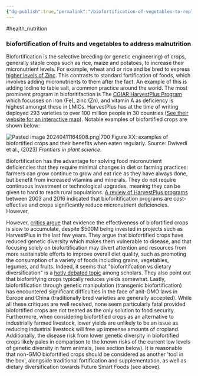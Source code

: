 ```yaml
---
{"dg-publish":true,"permalink":"/biofortification-of-vegetables-to-replace-animal-products/","created":"2024-04-22T12:44:58.000+01:00","updated":"2025-09-28T23:43:29.996+01:00"}
---
```


#health_nutrition  

### biofortification of fruits and vegetables to address malnutrition
Biofortification is the selective breeding (or genetic engineering) of crops, generally staple crops such as rice, maize and potatoes, to increase their micronutrient levels. For example, wheat and or rice and be bred to express[ higher levels of Zinc](https://express.adobe.com/page/374u3HdR8IqUY/).  This contrasts to standard fortification of foods, which involves adding micronutrients to them after the fact. An example of this is adding Iodine to table salt, a common practice around the world. The most prominent program in bioforitifaction is The [CGIAR HarvestPlus Program](https://ebrary.ifpri.org/digital/collection/p15738coll2/id/136342) which focusses on iron (Fe), zinc (Zn), and vitamin A as deficiency is highest amongst these in LMICs. HarvestPlus has at the time of writing deployed 293 varieties to over 100 million people in 30 countries ([See their website for an interactive map](https://www.harvestplus.org/home/global-reach/)). Notable examples of biofortified crops are shown below: 

![Pasted image 20240411164908.png|700](/img/user/Pasted%20image%2020240411164908.png)
Figure XX: examples of biofortified crops and their benefits when eaten regularly. Source: Dwivedi et al., (2023) _Frontiers in plant science_. 

Biofortification has the advantage for solving food micronutrient deficiencies that they require minimal changes in diet or farming practices: farmers can grow continue to grow and eat rice as they have always done, but benefit from increased vitamins and minerals. They do not require continuous investment or technological upgrades, meaning they can be given to hard to reach rural populations. [A review of HarvestPlus programs](https://www.sciencedirect.com/science/article/pii/S2211912417300068) between 2003 and 2016 indicated that bioforitification programs are cost-effective and crops significantly reduce micronutrient deficiencies. However, 

However, [critics argue](https://www.sciencedirect.com/science/article/pii/S2211912423000196) that evidence the effectiveness of biofortified crops is slow to accumulate, despite $500M being invested in projects such as HarvestPlus in the last few years. They argue that biofortified crops have reduced genetic diversity which makes them vulnerable to disease, and that focusing solely on biofortification may divert attention and resources from more sustainable efforts to improve overall diet quality, such as promoting the consumption of a variety of foods including grains, vegetables, legumes, and fruits. Indeed, it seems that "bioforitifcation vs dietary diversification" is a [hotly debated topic](https://link.springer.com/article/10.1007/s12571-023-01422-z) among scholars. They also point out that biofortifying crops typically reduces yields somewhat. Lastly, biofortification through genetic manipulation (transgenic biofortification) has encountered significant difficulties in the face of anit-GMO laws in Europe and China (traditionally bred varieties are generally accepted). While all these critiques are well received, none seem particularly fatal provided biofortified crops are not treated as the only solution to food security. Furthermore, when considering biofortified crops as an alternative to industrially farmed livestock, lower yields are unlikely to be an issue as reducing industrial livestock will free up immense amounts of cropland. Additionally, the disease risk from lower genetic diversity in biofortified crops likely pales in comparison to the known risks of the current low levels of genetic diversity in farm animals, (see section below).  It is reasonable that non-GMO biofortified crops should be considered as another 'tool in the box', alongside traditional fortification and supplementation, as well as dietary diversification towards Future Smart Foods (see above).
